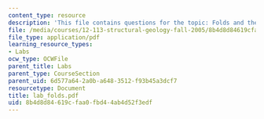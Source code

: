 ```yaml
---
content_type: resource
description: 'This file contains questions for the topic: Folds and their map patterns.'
file: /media/courses/12-113-structural-geology-fall-2005/8b4d8d84619cfaa0fbd44ab4d52f3edf_lab_folds.pdf
file_type: application/pdf
learning_resource_types:
- Labs
ocw_type: OCWFile
parent_title: Labs
parent_type: CourseSection
parent_uid: 6d577a64-2a0b-a648-3512-f93b45a3dcf7
resourcetype: Document
title: lab_folds.pdf
uid: 8b4d8d84-619c-faa0-fbd4-4ab4d52f3edf
---
```

